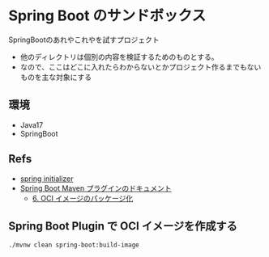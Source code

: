 # Spring Boot のサンドボックス

SpringBootのあれやこれやを試すプロジェクト

- 他のディレクトリは個別の内容を検証するためのものとする。
- なので、ここはどこに入れたらわからないとかプロジェクト作るまでもないものを主な対象にする

## 環境

- Java17
- SpringBoot

## Refs

- [spring initializer](https://start.spring.io/)
- [Spring Boot Maven プラグインのドキュメント](https://spring.pleiades.io/spring-boot/docs/current/maven-plugin/reference/htmlsingle/)
  - [6. OCI イメージのパッケージ化](https://spring.pleiades.io/spring-boot/docs/current/maven-plugin/reference/htmlsingle/#build-image)

## Spring Boot Plugin で OCI イメージを作成する

```sh
./mvnw clean spring-boot:build-image
```

